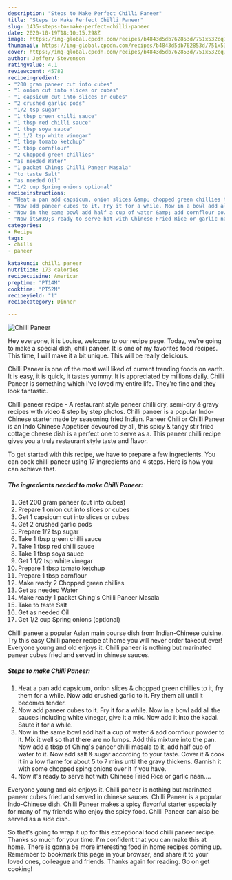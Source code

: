 ```yaml
---
description: "Steps to Make Perfect Chilli Paneer"
title: "Steps to Make Perfect Chilli Paneer"
slug: 1435-steps-to-make-perfect-chilli-paneer
date: 2020-10-19T18:10:15.298Z
image: https://img-global.cpcdn.com/recipes/b4843d5db762853d/751x532cq70/chilli-paneer-recipe-main-photo.jpg
thumbnail: https://img-global.cpcdn.com/recipes/b4843d5db762853d/751x532cq70/chilli-paneer-recipe-main-photo.jpg
cover: https://img-global.cpcdn.com/recipes/b4843d5db762853d/751x532cq70/chilli-paneer-recipe-main-photo.jpg
author: Jeffery Stevenson
ratingvalue: 4.1
reviewcount: 45782
recipeingredient:
- "200 gram paneer cut into cubes"
- "1 onion cut into slices or cubes"
- "1 capsicum cut into slices or cubes"
- "2 crushed garlic pods"
- "1/2 tsp sugar"
- "1 tbsp green chilli sauce"
- "1 tbsp red chilli sauce"
- "1 tbsp soya sauce"
- "1 1/2 tsp white vinegar"
- "1 tbsp tomato ketchup"
- "1 tbsp cornflour"
- "2 Chopped green chillies"
- "as needed Water"
- "1 packet Chings Chilli Paneer Masala"
- "to taste Salt"
- "as needed Oil"
- "1/2 cup Spring onions optional"
recipeinstructions:
- "Heat a pan add capsicum, onion slices &amp; chopped green chillies to it, fry them for a while. Now add crushed garlic to it. Fry them all until it becomes tender."
- "Now add paneer cubes to it. Fry it for a while. Now in a bowl add all the sauces including white vinegar, give it a mix. Now add it into the kadai. Saute it for a while."
- "Now in the same bowl add half a cup of water &amp; add cornflour powder to it. Mix it well so that there are no lumps. Add this mixture into the pan. Now add a tbsp of Ching&#39;s paneer chilli masala to it, add half cup of water to it. Now add salt &amp; sugar according to your taste. Cover it &amp; cook it in a low flame for about 5 to 7 mins until the gravy thickens. Garnish it with some chopped sping onions over it if you have."
- "Now it&#39;s ready to serve hot with Chinese Fried Rice or garlic naan...."
categories:
- Recipe
tags:
- chilli
- paneer

katakunci: chilli paneer 
nutrition: 173 calories
recipecuisine: American
preptime: "PT14M"
cooktime: "PT52M"
recipeyield: "1"
recipecategory: Dinner

---
```



![Chilli Paneer](https://img-global.cpcdn.com/recipes/b4843d5db762853d/751x532cq70/chilli-paneer-recipe-main-photo.jpg)

Hey everyone, it is Louise, welcome to our recipe page. Today, we're going to make a special dish, chilli paneer. It is one of my favorites food recipes. This time, I will make it a bit unique. This will be really delicious.

Chilli Paneer is one of the most well liked of current trending foods on earth. It is easy, it is quick, it tastes yummy. It is appreciated by millions daily. Chilli Paneer is something which I've loved my entire life. They're fine and they look fantastic.

Chilli paneer recipe - A restaurant style paneer chilli dry, semi-dry &amp; gravy recipes with video &amp; step by step photos. Chilli paneer is a popular Indo-Chinese starter made by seasoning fried Indian. Paneer Chili or Chilli Paneer is an Indo Chinese Appetiser devoured by all, this spicy &amp; tangy stir fried cottage cheese dish is a perfect one to serve as a. This paneer chilli recipe gives you a truly restaurant style taste and flavor.


To get started with this recipe, we have to prepare a few ingredients. You can cook chilli paneer using 17 ingredients and 4 steps. Here is how you can achieve that.

<!--inarticleads1-->

##### The ingredients needed to make Chilli Paneer:

1. Get 200 gram paneer (cut into cubes)
1. Prepare 1 onion cut into slices or cubes
1. Get 1 capsicum cut into slices or cubes
1. Get 2 crushed garlic pods
1. Prepare 1/2 tsp sugar
1. Take 1 tbsp green chilli sauce
1. Take 1 tbsp red chilli sauce
1. Take 1 tbsp soya sauce
1. Get 1 1/2 tsp white vinegar
1. Prepare 1 tbsp tomato ketchup
1. Prepare 1 tbsp cornflour
1. Make ready 2 Chopped green chillies
1. Get as needed Water
1. Make ready 1 packet Ching&#39;s Chilli Paneer Masala
1. Take to taste Salt
1. Get as needed Oil
1. Get 1/2 cup Spring onions (optional)


Chilli paneer a popular Asian main course dish from Indian-Chinese cuisine. Try this easy Chilli paneer recipe at home you will never order takeout ever! Everyone young and old enjoys it. Chilli paneer is nothing but marinated paneer cubes fried and served in chinese sauces. 

<!--inarticleads2-->

##### Steps to make Chilli Paneer:

1. Heat a pan add capsicum, onion slices &amp; chopped green chillies to it, fry them for a while. Now add crushed garlic to it. Fry them all until it becomes tender.
1. Now add paneer cubes to it. Fry it for a while. Now in a bowl add all the sauces including white vinegar, give it a mix. Now add it into the kadai. Saute it for a while.
1. Now in the same bowl add half a cup of water &amp; add cornflour powder to it. Mix it well so that there are no lumps. Add this mixture into the pan. Now add a tbsp of Ching&#39;s paneer chilli masala to it, add half cup of water to it. Now add salt &amp; sugar according to your taste. Cover it &amp; cook it in a low flame for about 5 to 7 mins until the gravy thickens. Garnish it with some chopped sping onions over it if you have.
1. Now it&#39;s ready to serve hot with Chinese Fried Rice or garlic naan....


Everyone young and old enjoys it. Chilli paneer is nothing but marinated paneer cubes fried and served in chinese sauces. Chilli Paneer is a popular Indo-Chinese dish. Chilli Paneer makes a spicy flavorful starter especially for many of my friends who enjoy the spicy food. Chilli Paneer can also be served as a side dish. 

So that's going to wrap it up for this exceptional food chilli paneer recipe. Thanks so much for your time. I'm confident that you can make this at home. There is gonna be more interesting food in home recipes coming up. Remember to bookmark this page in your browser, and share it to your loved ones, colleague and friends. Thanks again for reading. Go on get cooking!
